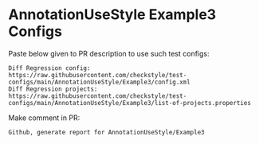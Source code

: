 # AnnotationUseStyle Example3 Configs
Paste below given to PR description to use such test configs:
```
Diff Regression config: https://raw.githubusercontent.com/checkstyle/test-configs/main/AnnotationUseStyle/Example3/config.xml
Diff Regression projects: https://raw.githubusercontent.com/checkstyle/test-configs/main/AnnotationUseStyle/Example3/list-of-projects.properties
```
Make comment in PR:
```
Github, generate report for AnnotationUseStyle/Example3
```
